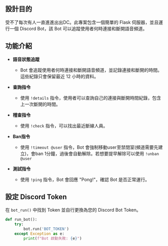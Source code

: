 ## 設計目的

受不了每次有人一直進進出出DC。此專案包含一個簡單的 Flask 伺服器，並且運行一個 Discord Bot，該 Bot 可以追蹤使用者何時連接和斷開語音頻道。

## 功能介紹

- **語音狀態追蹤**
  - Bot 會追蹤使用者何時連接和斷開語音頻道，並記錄連接和斷開的時間。這些紀錄只會保留最近 12 小時的資料。
  
- **查詢指令**
  - 使用 `!details` 指令，使用者可以查詢自己的連接與斷開時間紀錄，包含上一次斷開的時間。

- **稽查指令**
  - 使用 `!check` 指令，可以找出最近斷線人員。

- **Ban指令**
  - 使用 `!timeout @user` 指令，Bot 會強制移動user至禁閉室(頻道需要先建立)，會ban 1分鐘，過後會自動解除。若想要提早解除可以使用 `!unban @user` 

- **測試指令**
  - 使用 `!ping` 指令，Bot 會回應 "Pong!"，確認 Bot 是否正常運行。
 
## 設定 Discord Token

在 `bot_run()` 中找到 Token 並自行更換為您的 Discord Bot Token。

```python
def run_bot():
    try:
        bot.run('BOT_TOKEN')
    except Exception as e:
        print(f"Bot 啟動失敗: {e}")
